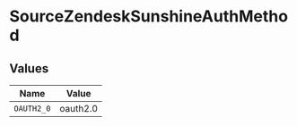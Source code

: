 # SourceZendeskSunshineAuthMethod


## Values

| Name       | Value      |
| ---------- | ---------- |
| `OAUTH2_0` | oauth2.0   |